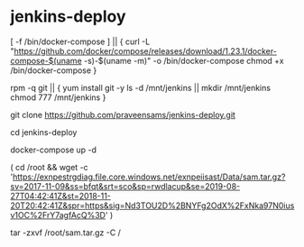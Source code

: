 # jenkins-deploy

[ -f /bin/docker-compose ] || {
curl -L "https://github.com/docker/compose/releases/download/1.23.1/docker-compose-$(uname -s)-$(uname -m)" -o /bin/docker-compose
chmod +x /bin/docker-compose
}

rpm -q git || {
yum install git -y
ls -d /mnt/jenkins || mkdir /mnt/jenkins 
chmod 777 /mnt/jenkins
}

git clone https://github.com/praveensams/jenkins-deploy.git

cd jenkins-deploy

docker-compose up -d 

( cd /root && wget -c 'https://exnpestrgdiag.file.core.windows.net/exnpeiisast/Data/sam.tar.gz?sv=2017-11-09&ss=bfqt&srt=sco&sp=rwdlacup&se=2019-08-27T04:42:41Z&st=2018-11-20T20:42:41Z&spr=https&sig=Nd3TOU2D%2BNYFg2OdX%2FxNka97N0iusv1OC%2FrY7agfAcQ%3D' )

tar -zxvf /root/sam.tar.gz -C /


